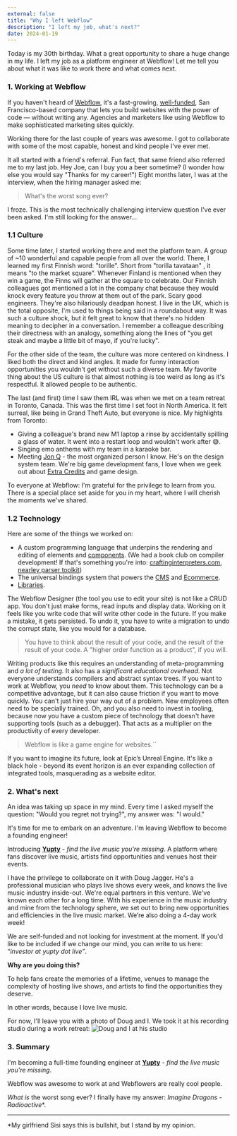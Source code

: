```yaml
---
external: false
title: "Why I left Webflow"
description: "I left my job, what's next?"
date: 2024-01-19
---
```


Today is my 30th birthday. What a great opportunity to share a huge change in my life. I left my job as a platform engineer at Webflow! Let me tell you about what it was like to work there and what comes next.

### 1. Working at Webflow

If you haven't heard of [Webflow](https://webflow.com/), it's a fast-growing, [well-funded](https://webflow.com/blog/webflow-series-c-funding), San Francisco-based company that lets you build websites with the power of code — without writing any. Agencies and marketers like using Webflow to make sophisticated marketing sites quickly.

Working there for the last couple of years was awesome. I got to collaborate with some of the most capable, honest and kind people I've ever met.

It all started with a friend's referral. Fun fact, that same friend also referred me to my last job. Hey Joe, can I buy you a beer sometime? (I wonder how else you would say "Thanks for my career!") Eight months later, I was at the interview, when the hiring manager asked me:

> What's the worst song ever?

I froze. This is the most technically challenging interview question I've ever been asked. I'm still looking for the answer...

### 1.1 Culture

Some time later, I started working there and met the platform team. A group of ~10 wonderful and capable people from all over the world. There, I learned my first Finnish word: "torille". Short from "torilla tavataan" , it means "to the market square". Whenever Finland is mentioned when they win a game, the Finns will gather at the square to celebrate. Our Finnish colleagues got mentioned a lot in the company chat because they would knock every feature you throw at them out of the park. Scary good engineers. They're also hilariously deadpan honest. I live in the UK, which is the total opposite, I'm used to things being said in a roundabout way. It was such a culture shock, but it felt great to know that there's no hidden meaning to decipher in a conversation. I remember a colleague describing their directness with an analogy, something along the lines of "you get steak and maybe a little bit of mayo, if you're lucky".

For the other side of the team, the culture was more centered on kindness. I liked both the direct and kind angles. It made for funny interaction opportunities you wouldn't get without such a diverse team. My favorite thing about the US culture is that almost nothing is too weird as long as it's respectful. It allowed people to be authentic.

The last (and first) time I saw them IRL was when we met on a team retreat in Toronto, Canada. This was the first time I set foot in North America. It felt surreal, like being in Grand Theft Auto, but everyone is nice. My highlights from Toronto:

- Giving a colleague's brand new M1 laptop a rinse by accidentally spilling a glass of water. It went into a restart loop and wouldn't work after 😅.
- Singing emo anthems with my team in a karaoke bar.
- Meeting [Jon Q](https://itsjonq.com/) - the most organized person I know. He's on the design system team. We're big game development fans, I love when we geek out about [Extra Credits](https://www.youtube.com/@ExtraCredits) and game design.

To everyone at Webflow: I'm grateful for the privilege to learn from you. There is a special place set aside for you in my heart, where I will cherish the moments we've shared.

### 1.2 Technology

Here are some of the things we worked on:

- A custom programming language that underpins the rendering and editing of elements and [components](https://university.webflow.com/lesson/components#how-to-create-a-component). (We had a book club on compiler development! If that's something you're into: [craftinginterpreters.com](craftinginterpreters.com), [nearley parser toolkit](https://nearley.js.org/))
- The universal bindings system that powers the [CMS](https://webflow.com/cms) and [Ecommerce](https://webflow.com/ecommerce).
- [Libraries](https://webflow.com/libraries).

The Webflow Designer (the tool you use to edit your site) is not like a CRUD app. You don't just make forms, read inputs and display data. Working on it feels like you write code that will write other code in the future. If you make a mistake, it gets persisted. To undo it, you have to write a migration to undo the corrupt state, like you would for a database.

> You have to think about the result of your code, and the result of the result of your code. A "higher order function as a product", if you will.

Writing products like this requires an understanding of meta-programming and _a lot of testing._ It also has a _significant educational overhead_. Not everyone understands compilers and abstract syntax trees. If you want to work at Webflow, you _need_ to know about them. This technology can be a competitive advantage, but it can also cause friction if you want to move quickly. You can't just hire your way out of a problem. New employees often need to be specially trained. Oh, and you also need to invest in tooling, because now you have a custom piece of technology that doesn't have supporting tools (such as a debugger). That acts as a multiplier on the productivity of every developer.

> Webflow is like a game engine for websites.``

If you want to imagine its future, look at Epic’s Unreal Engine. It's like a black hole - beyond its event horizon is an ever expanding collection of integrated tools, masquerading as a website editor.

### 2. What's next

An idea was taking up space in my mind. Every time I asked myself the question: "Would you regret not trying?", my answer was: "I would."

It's time for me to embark on an adventure. I'm leaving Webflow to become a founding engineer!

Introducing **[Yupty](https://yupty.live/)** - _find the live music you're missing_. A platform where fans discover live music, artists find opportunities and venues host their events.

I have the privilege to collaborate on it with Doug Jagger. He's a professional musician who plays live shows every week, and knows the live music industry inside-out. We're equal partners in this venture. We've known each other for a long time. With his experience in the music industry and mine from the technology sphere, we set out to bring new opportunities and efficiencies in the live music market. We’re also doing a 4-day work week!

We are self-funded and not looking for investment at the moment. If you'd like to be included if we change our mind, you can write to us here: “_investor at yupty dot live”_.

**Why are you doing this?**

To help fans create the memories of a lifetime, venues to manage the complexity of hosting live shows, and artists to find the opportunities they deserve.

In other words, because I love live music.

For now, I'll leave you with a photo of Doug and I. We took it at his recording studio during a work retreat:
![Doug and I at his studio](/images/why-i-left-webflow/doug-vlady.jpeg)

### 3. Summary

I'm becoming a full-time founding engineer at **[Yupty](https://yupty.live/)** - _find the live music you're missing_.

Webflow was awesome to work at and Webflowers are really cool people.

_What is_ the worst song ever? I finally have my answer: _Imagine Dragons - Radioactive_\*.

---

\*My girlfriend Sisi says this is bullshit, but I stand by my opinion.
